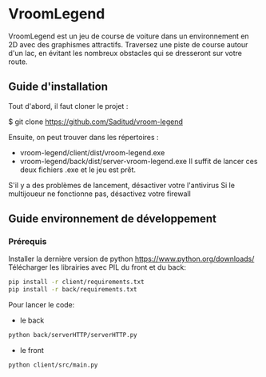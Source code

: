 # VroomLegend

VroomLegend est un jeu de course de voiture dans un environnement en 2D avec des graphismes attractifs. Traversez une piste de course autour d'un lac, en évitant les nombreux obstacles qui se dresseront sur votre route.

## Guide d'installation

Tout d'abord, il faut cloner le projet :

$ git clone https://github.com/Saditud/vroom-legend 

Ensuite, on peut trouver dans les répertoires :
- vroom-legend/client/dist/vroom-legend.exe
- vroom-legend/back/dist/server-vroom-legend.exe
 Il suffit de lancer ces deux fichiers .exe et le jeu est prêt.

S'il y a des problèmes de lancement, désactiver votre l'antivirus
Si le multijoueur ne fonctionne pas, désactivez votre firewall 

## Guide environnement de développement

### Prérequis

Installer la dernière version de python https://www.python.org/downloads/
Télécharger les librairies avec PIL du front et du back:
```bash
pip install -r client/requirements.txt
pip install -r back/requirements.txt
```

Pour lancer le code:
- le back
```bash
python back/serverHTTP/serverHTTP.py
```
- le front
```bash
python client/src/main.py
```